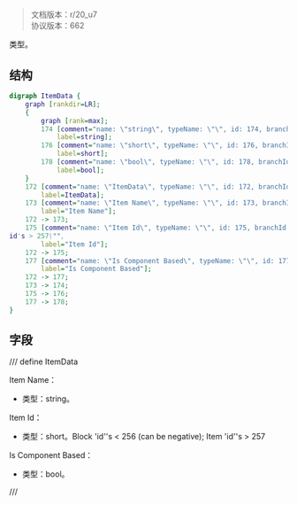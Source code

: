 # <!-- md:samp ItemData -->

> 文档版本：r/20_u7<br/>协议版本：662

<!-- md:samp ItemData -->类型。

## 结构

```dot
digraph ItemData {
	graph [rankdir=LR];
	{
		graph [rank=max];
		174	[comment="name: \"string\", typeName: \"\", id: 174, branchId: 0, recurseId: -1, attributes: 512, notes: \"\"",
			label=string];
		176	[comment="name: \"short\", typeName: \"\", id: 176, branchId: 0, recurseId: -1, attributes: 512, notes: \"\"",
			label=short];
		178	[comment="name: \"bool\", typeName: \"\", id: 178, branchId: 0, recurseId: -1, attributes: 512, notes: \"\"",
			label=bool];
	}
	172	[comment="name: \"ItemData\", typeName: \"\", id: 172, branchId: 0, recurseId: -1, attributes: 0, notes: \"\"",
		label=ItemData];
	173	[comment="name: \"Item Name\", typeName: \"\", id: 173, branchId: 0, recurseId: -1, attributes: 0, notes: \"\"",
		label="Item Name"];
	172 -> 173;
	175	[comment="name: \"Item Id\", typeName: \"\", id: 175, branchId: 0, recurseId: -1, attributes: 0, notes: \"Block id's < 256 (can be negative); Item \
id's > 257\"",
		label="Item Id"];
	172 -> 175;
	177	[comment="name: \"Is Component Based\", typeName: \"\", id: 177, branchId: 0, recurseId: -1, attributes: 0, notes: \"\"",
		label="Is Component Based"];
	172 -> 177;
	173 -> 174;
	175 -> 176;
	177 -> 178;
}

```

## 字段

/// define
ItemData

Item Name：<!-- md:samp string -->

- 类型：string。

Item Id：<!-- md:samp short -->

- 类型：short。Block 'id''s < 256 (can be negative); Item 'id''s > 257

Is Component Based：<!-- md:samp bool -->

- 类型：bool。


///
